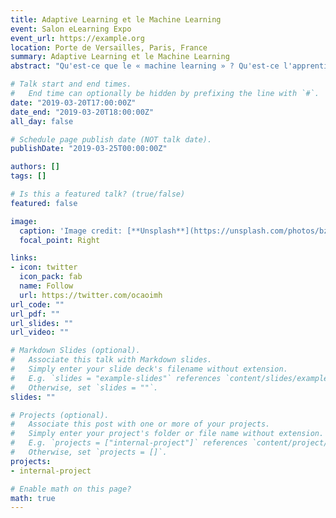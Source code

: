 ```yaml
---
title: Adaptive Learning et le Machine Learning
event: Salon eLearning Expo
event_url: https://example.org
location: Porte de Versailles, Paris, France
summary: Adaptive Learning et le Machine Learning
abstract: "Qu'est-ce que le « machine learning » ? Qu'est-ce l'apprentissage adaptatif ? Comment les deux vont-ils travailler ensemble ?  Dans cet atelier, j'examine l'histoire de l'apprentissage adaptatif, donne quelques exemples de comment on peut adapter la formation à l'aide des technologies numériques et examine certaines tendances dans le monde de l'apprentissage adaptatif (compétences non cognitives)"

# Talk start and end times.
#   End time can optionally be hidden by prefixing the line with `#`.
date: "2019-03-20T17:00:00Z"
date_end: "2019-03-20T18:00:00Z"
all_day: false

# Schedule page publish date (NOT talk date).
publishDate: "2019-03-25T00:00:00Z"

authors: []
tags: []

# Is this a featured talk? (true/false)
featured: false

image:
  caption: 'Image credit: [**Unsplash**](https://unsplash.com/photos/bzdhc5b3Bxs)'
  focal_point: Right

links:
- icon: twitter
  icon_pack: fab
  name: Follow
  url: https://twitter.com/ocaoimh
url_code: ""
url_pdf: ""
url_slides: ""
url_video: ""

# Markdown Slides (optional).
#   Associate this talk with Markdown slides.
#   Simply enter your slide deck's filename without extension.
#   E.g. `slides = "example-slides"` references `content/slides/example-slides.md`.
#   Otherwise, set `slides = ""`.
slides: ""

# Projects (optional).
#   Associate this post with one or more of your projects.
#   Simply enter your project's folder or file name without extension.
#   E.g. `projects = ["internal-project"]` references `content/project/deep-learning/index.md`.
#   Otherwise, set `projects = []`.
projects:
- internal-project

# Enable math on this page?
math: true
---
```





